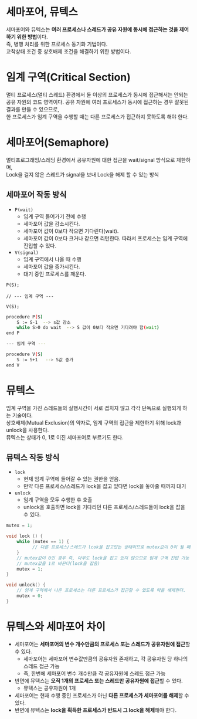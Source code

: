 # 세마포어, 뮤텍스
세마포어와 뮤텍스는 **여러 프로세스나 스레드가 공유 자원에 동시에 접근하는 것을 제어하기 위한 방법**이다.  
즉, 병행 처리를 위한 프로세스 동기화 기법이다.  
교착상태 조건 중 상호배제 조건을 해결하기 위한 방법이다.

# 임계 구역(Critical Section)
멀티 프로세스(멀티 스레드) 환경에서 둘 이상의 프로세스가 동시에 접근해서는 안되는 공유 자원의 코드 영역이다. 
공유 자원에 여러 프로세스가 동시에 접근하는 경우 잘못된 결과를 만들 수 있으므로,   
한 프로세스가 임계 구역을 수행할 때는 다른 프로세스가 접근하지 못하도록 해야 한다.

# 세마포어(Semaphore)
멀티프로그래밍/스레딩 환경에서 공유자원에 대한 접근을 wait/signal 방식으로 제한하며,  
Lock을 걸지 않은 스레드가 signal을 보내 Lock을 해제 할 수 있는 방식

## 세마포어 작동 방식
* `P(wait)`
  * 임계 구역 들어가기 전에 수행
  * 세마포어 값을 감소시킨다. 
  * 세마포어 값이 0보다 작으면 기다린다(wait). 
  * 세마포어 값이 0보다 크거나 같으면 리턴한다. 따라서 프로세스는 임계 구역에 진입할 수 있다.
* `V(signal)`
  * 임계 구역에서 나올 때 수행 
  * 세마포어 값을 증가시킨다.
  * 대기 중인 프로세스를 깨운다.

```
P(S);

// --- 임계 구역 ---

V(S);
```
```bash
procedure P(S)  
    S := S-1  --> s값 감소
    while S>0 do wait  --> S 값이 0보다 작으면 기다려야 함(wait)
end P

--- 임계 구역 ---

procedure V(S)
    S := S+1   --> S값 증가
end V
```

# 뮤텍스
임계 구역을 가진 스레드들의 실행시간이 서로 겹치지 않고 각각 단독으로 실행되게 하는 기술이다.  
상호배제(Mutual Exclusion)의 약자로, 임계 구역의 접근을 제한하기 위해 lock과 unlock을 사용한다.  
뮤텍스는 상태가 0, 1로 이진 세마포어로 부르기도 한다.  

## 뮤텍스 작동 방식
* `lock`
  * 현재 임계 구역에 들어갈 수 있는 권한을 얻음.
  * 만약 다른 프로세스/스레드가 lock을 잡고 있다면 lock을 놓아줄 때까지 대기
* `unlock`
  * 임계 구역을 모두 수행한 후 호출
  * unlock을 호출하면 lock을 기다리던 다른 프로세스/스레드들이 lock을 잡을 수 있다.  

```c
mutex = 1;

void lock () {
    while (mutex == 1) {
    	  // 다른 프로세스/스레드가 lcok을 잡고있는 상태이므로 mutex값이 0이 될 때까지 대기
    }
    // mutex값이 0인 경우 즉, 아무도 lock을 잡고 있지 않으므로 임계 구역 진입 가능 상태
    // mutex값을 1로 바꾼다(lock을 잡음)
    mutex = 1;
}

void unlock() {
    // 임계 구역에서 나온 프로세스는 다른 프로세스가 접근할 수 있도록 락을 해제한다.
    mutex = 0;
}
```

# 뮤텍스와 세마포어 차이
* 세마포어는 **세마포어의 변수 개수만큼의 프로세스 또는 스레드가 공유자원에 접근**할 수 있다.
  * 세마포어는 세마포어 변수값만큼의 공유자원 존재하고, 각 공유자원 당 하나의 스레드 접근 가능 
  * 즉, 한번에 세마포어 변수 개수만큼 각 공유자원에 스레드 접근 가능 
* 반면에 뮤텍스는 **오직 1개의 프로세스 또는 스레드만 공유자원에 접근**할 수 있다.
  * 뮤텍스는 공유자원이 1개 
* 세마포어는 현재 수행 중인 프로세스가 아닌 **다른 프로세스가 세마포어를 해제**할 수 있다.
* 반면에 뮤텍스는 **lock을 획득한 프로세스가 반드시 그 lock을 해제**해야 한다.
